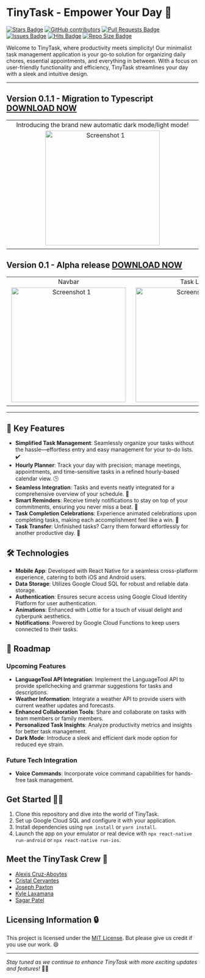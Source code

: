 # TinyTask - Empower Your Day 🚀

<a href="https://github.com/CSC-4350-FL2023/CyberPunk/stargazers"><img src="https://img.shields.io/github/stars/CSC-4350-FL2023/CyberPunk?color=yellow" alt="Stars Badge"/></a> <a href="https://github.com/CSC-4350-FL2023/CyberPunk/graphs/contributors"><img alt="GitHub contributors" src="https://img.shields.io/github/contributors-anon/CSC-4350-FL2023/CyberPunk"></a> <a href="https://github.com/CSC-4350-FL2023/CyberPunk/pulls"><img src="https://img.shields.io/github/issues-pr/CSC-4350-FL2023/CyberPunk?color=blue" alt="Pull Requests Badge"/></a> <a href="https://github.com/CSC-4350-FL2023/CyberPunk/issues"><img src="https://img.shields.io/github/issues/CSC-4350-FL2023/CyberPunk?color=important" alt="Issues	 Badge"/></a> <a href="http://hits.dwyl.com/CSC-4350-FL2023/CyberPunk"><img src="http://hits.dwyl.com/CSC-4350-FL2023/CyberPunk.svg?style=flat" alt="Hits Badge"/></a> <a href="https://github.com/CSC-4350-FL2023/CyberPunk"><img src="https://img.shields.io/github/repo-size/CSC-4350-FL2023/CyberPunk?color=ff69b4" alt="Repo Size Badge"/></a>

Welcome to TinyTask, where productivity meets simplicity! Our minimalist task management application is your go-to solution for organizing daily chores, essential appointments, and everything in between. With a focus on user-friendly functionality and efficiency, TinyTask streamlines your day with a sleek and intuitive design.

***

## Version 0.1.1 - Migration to Typescript [DOWNLOAD NOW](https://github.com/CSC-4350-FL2023/CyberPunk/releases/tag/v0.1.1)
<table style="width: 100%;">
  <tr>
    <td style="text-align: center; width: 25%;">
      <text>Introducing the brand new automatic dark mode/light mode!</text>
      <br><img src="https://github.com/CSC-4350-FL2023/CyberPunk/blob/main/README/1_1_darkmode.gif" alt="Screenshot 1" width="300" style="padding: 5px;">
    </td>
    <!--<td style="text-align: center; width: 25%;">-->
    <!--  <img src="https://github.com/CSC-4350-FL2023/CyberPunk/blob/main/README/1_homescreen.png" alt="Screenshot 2" width="300" style="padding: 5px;">-->
    <!--  <text>Home Screen</text>-->
    <!--</td>-->
    <!--<td style="text-align: center; width: 25%;">
      <text>Task List</text>
      <img src="https://github.com/CSC-4350-FL2023/CyberPunk/blob/main/README/1_tasklist.gif" alt="Screenshot 3" width="300" style="padding: 5px;">
    </td>
    <td style="text-align: center; width: 25%;">
      <text>Calendar View</text>
      <img src="https://github.com/CSC-4350-FL2023/CyberPunk/blob/main/README/1_calendarview.gif" alt="Screenshot 3" width="300" style="padding: 5px;">
    </td>-->
  </tr>
</table>

## Version 0.1 - Alpha release [DOWNLOAD NOW](https://github.com/CSC-4350-FL2023/CyberPunk/releases/tag/v0.1)
<table style="width: 100%;">
  <tr>
    <td style="text-align: center; width: 25%;">
      <text>Navbar</text>
      <img src="https://github.com/CSC-4350-FL2023/CyberPunk/blob/main/README/1_navbar.gif" alt="Screenshot 1" width="300" style="padding: 5px;">
    </td>
    <!--<td style="text-align: center; width: 25%;">-->
    <!--  <img src="https://github.com/CSC-4350-FL2023/CyberPunk/blob/main/README/1_homescreen.png" alt="Screenshot 2" width="300" style="padding: 5px;">-->
    <!--  <text>Home Screen</text>-->
    <!--</td>-->
    <td style="text-align: center; width: 25%;">
      <text>Task List</text>
      <img src="https://github.com/CSC-4350-FL2023/CyberPunk/blob/main/README/1_tasklist.gif" alt="Screenshot 3" width="300" style="padding: 5px;">
    </td>
    <td style="text-align: center; width: 25%;">
      <text>Calendar View</text>
      <img src="https://github.com/CSC-4350-FL2023/CyberPunk/blob/main/README/1_calendarview.gif" alt="Screenshot 3" width="300" style="padding: 5px;">
    </td>
  </tr>
</table>

***

## 🚀 Key Features

- **Simplified Task Management**: Seamlessly organize your tasks without the hassle—effortless entry and easy management for your to-do lists. ✔️
- **Hourly Planner**: Track your day with precision; manage meetings, appointments, and time-sensitive tasks in a refined hourly-based calendar view. 🕒
- **Seamless Integration**: Tasks and events neatly integrated for a comprehensive overview of your schedule. 📅
- **Smart Reminders**: Receive timely notifications to stay on top of your commitments, ensuring you never miss a beat. 🚨
- **Task Completion Celebrations**: Experience animated celebrations upon completing tasks, making each accomplishment feel like a win. 🎉
- **Task Transfer**: Unfinished tasks? Carry them forward effortlessly for another productive day. 🚀

## 🛠️ Technologies

- **Mobile App**: Developed with React Native for a seamless cross-platform experience, catering to both iOS and Android users.
- **Data Storage**: Utilizes Google Cloud SQL for robust and reliable data storage.
- **Authentication**: Ensures secure access using Google Cloud Identity Platform for user authentication.
- **Animations**: Enhanced with Lottie for a touch of visual delight and cyberpunk aesthetics.
- **Notifications**: Powered by Google Cloud Functions to keep users connected to their tasks.

## 🚀 Roadmap

### Upcoming Features

- **LanguageTool API Integration**: Implement the LanguageTool API to provide spellchecking and grammar suggestions for tasks and descriptions.
- **Weather Information**: Integrate a weather API to provide users with current weather updates and forecasts.
- **Enhanced Collaboration Tools**: Share and collaborate on tasks with team members or family members.
- **Personalized Task Insights**: Analyze productivity metrics and insights for better task management.
- **Dark Mode**: Introduce a sleek and efficient dark mode option for reduced eye strain.

### Future Tech Integration

- **Voice Commands**: Incorporate voice command capabilities for hands-free task management.

## Get Started 🏃‍♂️

1. Clone this repository and dive into the world of TinyTask.
2. Set up Google Cloud SQL and configure it with your application.
3. Install dependencies using `npm install` or `yarn install`.
4. Launch the app on your emulator or real device with `npx react-native run-android` or `npx react-native run-ios`.


## Meet the TinyTask Crew 🌟

- [Alexis Cruz-Aboytes](https://github.com/ChicoQuemador1)
- [Cristal Cervantes](https://github.com/cristalc13)
- [Joseph Paxton](https://github.com/jpaxton7)
- [Kyle Laxamana](https://github.com/kyleLaxamana)
- [Sagar Patel](https://github.com/SagarPateI)

## Licensing Information 🔒

This project is licensed under the [MIT License](LICENSE). But please give us credit if you use our work. 😄

---

*Stay tuned as we continue to enhance TinyTask with more exciting updates and features!* 🚀💡

